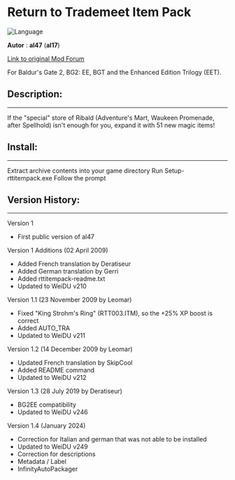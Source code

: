 # Return to Trademeet Item Pack

![Language](https://img.shields.io/static/v1?label=language&message=%20%7C%20english%20%7C%20french%20%7C%20german%20%7C%20italian%20%7C%20&color=informational)

**Autor** : **al47** (**al17**)

[Link to original Mod Forum](http://www.shsforums.net/index.php?showtopic=15702)


For Baldur's Gate 2, BG2: EE, BGT and the Enhanced Edition Trilogy (EET).


## Description:
------------

If the "special" store of Ribald (Adventure's Mart, Waukeen Promenade, after Spellhold) isn't enough for you, expand it with 51 new magic items!


## Install:
--------

Extract archive contents into your game directory
Run Setup-rttitempack.exe
Follow the prompt


## Version History:
----------------


Version 1  
- First public version of al47  

Version 1 Additions (02 April 2009)  
- Added French translation by Deratiseur  
- Added German translation by Gerri  
- Added rttitempack-readme.txt  
- Updated to WeiDU v210  

Version 1.1 (23 November 2009 by Leomar)  
- Fixed "King Strohm's Ring" (RTT003.ITM), so the +25% XP boost is correct  
- Added AUTO_TRA  
- Updated to WeiDU v211  
  
Version 1.2 (14 December 2009 by Leomar)  
- Updated French translation by SkipCool  
- Added README command  
- Updated to WeiDU v212  

Version 1.3 (28 July 2019 by Deratiseur)  
- BG2EE compatibility    
- Updated to WeiDU v246  

Version 1.4 (January 2024)
- Correction for Italian and german that was not able to be installed  
- Updated to WeiDU v249  
- Correction for descriptions  
- Metadata / Label  
- InfinityAutoPackager